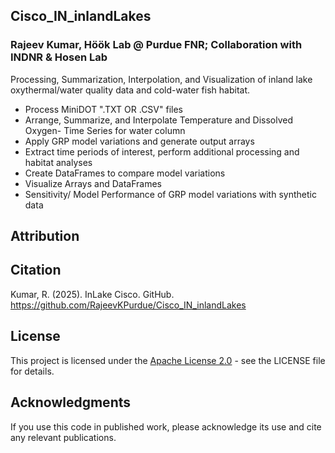 ## Cisco_IN_inlandLakes
### Rajeev Kumar, Höök Lab @ Purdue FNR; Collaboration with INDNR & Hosen Lab

Processing, Summarization, Interpolation, and Visualization of inland lake oxythermal/water quality data and cold-water fish habitat.

- Process MiniDOT ".TXT OR .CSV" files 
- Arrange, Summarize, and Interpolate Temperature and Dissolved Oxygen- Time Series for water column
- Apply GRP model variations and generate output arrays
- Extract time periods of interest, perform additional processing and habitat analyses
- Create DataFrames to compare model variations
- Visualize Arrays and DataFrames
- Sensitivity/ Model Performance of GRP model variations with synthetic data
## Attribution

## Citation

Kumar, R. (2025). InLake Cisco. GitHub. https://github.com/RajeevKPurdue/Cisco_IN_inlandLakes
## License

This project is licensed under the [Apache License 2.0](LICENSE) - see the LICENSE file for details.

## Acknowledgments

If you use this code in published work, please acknowledge its use and cite any relevant publications.
